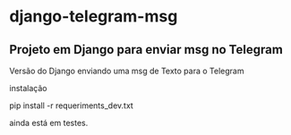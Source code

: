 # django-telegram-msg
Projeto em Django para enviar msg no Telegram
---------------------------------------------

Versão do Django enviando uma msg de Texto para o Telegram

instalação

   pip install -r requeriments_dev.txt

ainda está em testes. 

